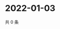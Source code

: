 # 2022-01-03

共 0 条

<!-- BEGIN WEIBO -->
<!-- 最后更新时间 Mon Jan 03 2022 02:13:19 GMT+0800 (China Standard Time) -->

<!-- END WEIBO -->
